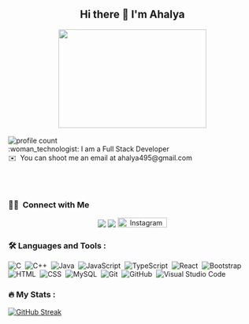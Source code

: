 

<!--
**Ahalyakrishnan/Ahalyakrishnan** is a ✨ _special_ ✨ repository because its `README.md` (this file) appears on your GitHub profile.

Here are some ideas to get you started:

- 🔭 I’m currently working on ...
- 🌱 I’m currently learning ...
- 👯 I’m looking to collaborate on ...
- 🤔 I’m looking for help with ...
- 💬 Ask me about ...
- 📫 How to reach me: ...
- 😄 Pronouns: ...
- ⚡ Fun fact: ...
-->

<h2 align="center">Hi there 👋 I'm Ahalya </h2>
<div id="header" align="center">
  <img src="https://media.giphy.com/media/BferOKonYOspm28AiB/giphy.gif" width="300" height ="200"/>
</div>

<br>


<img src="https://komarev.com/ghpvc/?username=Ahalyakrishnan&style=flat-square&color=blue" align="center" alt="profile count"/>
<br> 
:woman_technologist: I am a Full Stack Developer <br>
✉️ &nbsp;You can shoot me an email at ahalya495@gmail.com

<br><br>

### 🤝🏻 &nbsp;Connect with Me

<p align="center">
<a href="https://www.instagram.com/akykrish/"><img src="https://img.shields.io/badge/-akykrish-0077B5?style=flat&logo=Linkedin&logoColor=white"/></a>
<a href="mailto:ahalya495@gmail.com"><img src="https://img.shields.io/badge/-ahalya495-D14836?style=flat&logo=Gmail&logoColor=white"/></a>
<a href="https://www.instagram.com/akykrish/">
    <img src="https://img.shields.io/badge/Instagram-orange?style=for-the-badge&logo=instagram&logoColor=white" alt="Instagram Badge" height="20" width="100"/>
  </a>
</p>


### :hammer_and_wrench: Languages and Tools :
![C](https://img.shields.io/badge/-C-05122A?style=flat&logo=C&logoColor=A8B9CC)&nbsp;
![C++](https://img.shields.io/badge/-C++-05122A?style=flat&logo=C%2B%2B&logoColor=00599C)&nbsp;
![Java](https://img.shields.io/badge/-Java-05122A?style=flat&logo=Java&logoColor=FFA518)&nbsp;
![JavaScript](https://img.shields.io/badge/-JavaScript-05122A?style=flat&logo=javascript)&nbsp;
![TypeScript](https://img.shields.io/badge/-Typescript-05122A?style=flat&logo=typescript)&nbsp;
![React](https://img.shields.io/badge/-React-05122A?style=flat&logo=react)&nbsp;
![Bootstrap](https://img.shields.io/badge/-Bootstrap-05122A?style=flat&logo=bootstrap&logoColor=563D7C)\
![HTML](https://img.shields.io/badge/-HTML-05122A?style=flat&logo=HTML5)&nbsp;
![CSS](https://img.shields.io/badge/-CSS-05122A?style=flat&logo=CSS3&logoColor=1572B6)&nbsp;
![MySQL](https://img.shields.io/badge/-MySQL-05122A?style=flat&logo=mysql)&nbsp;
![Git](https://img.shields.io/badge/-Git-05122A?style=flat&logo=git)&nbsp;
![GitHub](https://img.shields.io/badge/-GitHub-05122A?style=flat&logo=github)&nbsp;
![Visual Studio Code](https://img.shields.io/badge/-Visual%20Studio%20Code-05122A?style=flat&logo=visual-studio-code&logoColor=007ACC)&nbsp;

### :fire: My Stats :
[![GitHub Streak](http://github-readme-streak-stats.herokuapp.com?user=Ahalyakrishnan&theme=dark&background=000000)](https://git.io/streak-stats)
